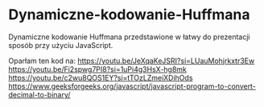 # Dynamiczne-kodowanie-Huffmana
Dynamiczne kodowanie Huffmana przedstawione w łatwy do prezentacji sposób przy użyciu JavaScript.

Oparłam ten kod na:
https://youtu.be/JeXqaKeJSRI?si=LUauMohjrkxtr3Ew
https://youtu.be/Fi2spwg7PI8?si=1uPi4g3HsX-hg8mk
https://youtu.be/c2wu8QOS1EY?si=tTOzLZmeiXDihOds
https://www.geeksforgeeks.org/javascript/javascript-program-to-convert-decimal-to-binary/
